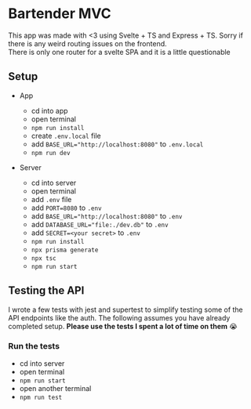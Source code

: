 # Bartender MVC
This app was made with <3 using Svelte + TS and Express + TS. Sorry if there is any weird routing issues on the frontend.<br/>
There is only one router for a svelte SPA and it is a little questionable
## Setup
* App
  * cd into app
  * open terminal
  * ```npm run install```
  * create `.env.local` file
  * add `BASE_URL="http://localhost:8080"` to `.env.local`
  * `npm run dev`
  
* Server
  * cd into server
  * open terminal
  * add `.env` file
  * add `PORT=8080` to `.env`
  * add `BASE_URL="http://localhost:8080"` to `.env`
  * add `DATABASE_URL="file:./dev.db"` to `.env`
  * add `SECRET=<your secret>` to `.env`
  * `npm run install`
  * `npx prisma generate`
  * `npx tsc`
  * `npm run start`

## Testing the API
I wrote a few tests with jest and supertest to simplify testing some of the API endpoints like the auth.
The following assumes you have already completed setup. **Please use the tests I spent a lot of time on them** 😭
### Run the tests
* cd into server
* open terminal
* `npm run start`
* open another terminal
* `npm run test`





